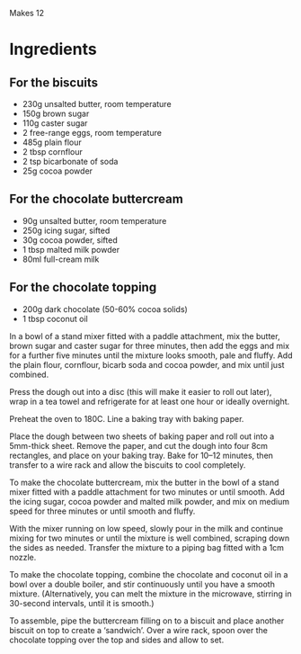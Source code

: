 Makes 12

# Ingredients
## For the biscuits
* 230g unsalted butter, room temperature
* 150g brown sugar
* 110g caster sugar
* 2 free-range eggs, room temperature
* 485g plain flour
* 2 tbsp cornflour
* 2 tsp bicarbonate of soda
* 25g cocoa powder

## For the chocolate buttercream
* 90g unsalted butter, room temperature
* 250g icing sugar, sifted
* 30g cocoa powder, sifted
* 1 tbsp malted milk powder
* 80ml full-cream milk

## For the chocolate topping
* 200g dark chocolate (50-60% cocoa solids)
* 1 tbsp coconut oil

In a bowl of a stand mixer fitted with a paddle attachment, mix the butter, brown sugar and caster sugar for three minutes, then add the eggs and mix for a further five minutes until the mixture looks smooth, pale and fluffy. Add the plain flour, cornflour, bicarb soda and cocoa powder, and mix until just combined.

Press the dough out into a disc (this will make it easier to roll out later), wrap in a tea towel and refrigerate for at least one hour or ideally overnight.

Preheat the oven to 180C. Line a baking tray with baking paper.

Place the dough between two sheets of baking paper and roll out into a 5mm-thick sheet. Remove the paper, and cut the dough into four 8cm rectangles, and place on your baking tray. Bake for 10–12 minutes, then transfer to a wire rack and allow the biscuits to cool completely.

To make the chocolate buttercream, mix the butter in the bowl of a stand mixer fitted with a paddle attachment for two minutes or until smooth. Add the icing sugar, cocoa powder and malted milk powder, and mix on medium speed for three minutes or until smooth and fluffy.

With the mixer running on low speed, slowly pour in the milk and continue mixing for two minutes or until the mixture is well combined, scraping down the sides as needed. Transfer the mixture to a piping bag fitted with a 1cm nozzle.

To make the chocolate topping, combine the chocolate and coconut oil in a bowl over a double boiler, and stir continuously until you have a smooth mixture. (Alternatively, you can melt the mixture in the microwave, stirring in 30-second intervals, until it is smooth.)

To assemble, pipe the buttercream filling on to a biscuit and place another biscuit on top to create a ‘sandwich’. Over a wire rack, spoon over the chocolate topping over the top and sides and allow to set.

